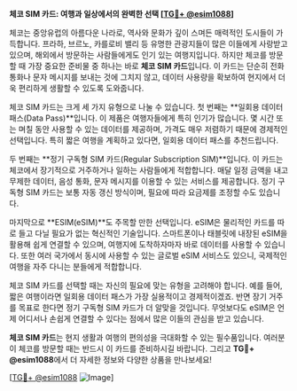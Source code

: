 **체코 SIM 카드: 여행과 일상에서의 완벽한 선택 [[TG💪+ @esim1088](https://t.me/s/esim1088)]**

체코는 중앙유럽의 아름다운 나라로, 역사와 문화가 깊이 스며든 매력적인 도시들이 가득합니다. 프라하, 브르노, 카를로비 밸리 등 유명한 관광지들이 많은 이들에게 사랑받고 있으며, 해외에서 방문하는 사람들에게도 인기 있는 여행지입니다. 하지만 체코를 방문할 때 가장 중요한 준비물 중 하나는 바로 **체코 SIM 카드**입니다. 이 카드는 단순히 전화 통화나 문자 메시지를 보내는 것에 그치지 않고, 데이터 사용량을 확보하여 현지에서 더욱 편리하게 생활할 수 있도록 도와줍니다.

체코 SIM 카드는 크게 세 가지 유형으로 나눌 수 있습니다. 첫 번째는 **일회용 데이터 패스(Data Pass)**입니다. 이 제품은 여행자들에게 특히 인기가 많습니다. 몇 시간 또는 며칠 동안 사용할 수 있는 데이터를 제공하며, 가격도 매우 저렴하기 때문에 경제적인 선택입니다. 특히 짧은 여행을 계획하고 있다면, 일회용 데이터 패스를 추천드립니다.

두 번째는 **정기 구독형 SIM 카드(Regular Subscription SIM)**입니다. 이 카드는 체코에서 장기적으로 거주하거나 일하는 사람들에게 적합합니다. 매달 일정 금액을 내고 무제한 데이터, 음성 통화, 문자 메시지를 이용할 수 있는 서비스를 제공합니다. 정기 구독형 SIM 카드는 보통 자동 갱신 방식이며, 필요에 따라 요금제를 조정할 수도 있습니다.

마지막으로 **ESIM(eSIM)**도 주목할 만한 선택입니다. eSIM은 물리적인 카드를 따로 들고 다닐 필요가 없는 혁신적인 기술입니다. 스마트폰이나 태블릿에 내장된 eSIM을 활용해 쉽게 연결할 수 있으며, 여행지에 도착하자마자 바로 데이터를 사용할 수 있습니다. 또한 여러 국가에서 동시에 사용할 수 있는 글로벌 eSIM 서비스도 있으니, 국제적인 여행을 자주 다니는 분들에게 적합합니다.

체코 SIM 카드를 선택할 때는 자신의 필요에 맞는 유형을 고려해야 합니다. 예를 들어, 짧은 여행이라면 일회용 데이터 패스가 가장 실용적이고 경제적이겠죠. 반면 장기 거주를 목표로 한다면 정기 구독형 SIM 카드가 더 알맞을 것입니다. 무엇보다도 eSIM은 언제 어디서나 손쉽게 연결할 수 있다는 점에서 많은 이들의 관심을 받고 있습니다.

**체코 SIM 카드**는 현지 생활과 여행의 편의성을 극대화할 수 있는 필수품입니다. 여러분이 체코를 방문할 때는 반드시 이 카드를 준비하시길 바랍니다. 그리고 **TG💪+ @esim1088**에서 더 자세한 정보와 다양한 상품을 만나보세요!

[[TG💪+ @esim1088](https://t.me/s/esim1088) ![Image](https://i.postimg.cc/Y0z9fWf4/image.png)]